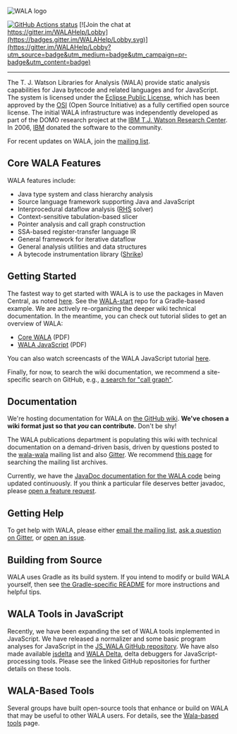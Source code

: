 ![WALA logo](https://wala.github.io/logos/WALA-banner.png)

[![GitHub Actions
status](https://github.com/wala/WALA/workflows/Continuous%20integration/badge.svg)](https://github.com/wala/WALA/actions?query=workflow%3A%22Continuous+integration%22)
[![Join the chat at
https://gitter.im/WALAHelp/Lobby](https://badges.gitter.im/WALAHelp/Lobby.svg)](https://gitter.im/WALAHelp/Lobby?utm_source=badge&utm_medium=badge&utm_campaign=pr-badge&utm_content=badge)

-------------------------

The T. J. Watson Libraries for Analysis (WALA) provide static analysis
capabilities for Java bytecode and related languages and for
JavaScript. The system is licensed under the [Eclipse Public
License](http://www.eclipse.org/legal/epl-v10.html), which has been
approved by the [OSI](http://www.opensource.org/) (Open Source
Initiative) as a fully certified open source license. The initial WALA
infrastructure was independently developed as part of the DOMO
research project at the [IBM T.J. Watson Research
Center](http://www.research.ibm.com/). In 2006,
[IBM](http://www.ibm.com/us/) donated the software to the community.

For recent updates on WALA, join the [mailing list](http://sourceforge.net/p/wala/mailman/).

## Core WALA Features

WALA features include:

* Java type system and class hierarchy analysis
* Source language framework supporting Java and JavaScript
* Interprocedural dataflow analysis
  ([RHS](http://www.cs.wisc.edu/~reps/#popl95) solver)
* Context-sensitive tabulation-based slicer
* Pointer analysis and call graph construction
* SSA-based register-transfer language IR
* General framework for iterative dataflow
* General analysis utilities and data structures
* A bytecode instrumentation library ([Shrike](https://github.com/wala/WALA/wiki/Shrike))

## Getting Started

The fastest way to get started with WALA is to use the packages in
Maven Central, as noted
[here](https://github.com/wala/WALA/wiki/Getting-Started#quick-start-using-maven-central-packages).
See the [WALA-start](https://github.com/wala/WALA-start) repo for a
Gradle-based example.  We are actively re-organizing the deeper wiki
technical documentation.  In the meantime, you can check out tutorial
slides to get an overview of WALA:

* [Core WALA](https://wala.github.io/tutorials/PLDI_WALA_Tutorial.pdf) (PDF)
* [WALA
  JavaScript](https://wala.github.io/tutorials/WALAJavaScriptTutorial.pdf)
  (PDF)

You can also watch screencasts of the WALA JavaScript tutorial [here](https://www.youtube.com/user/WALALibraries/videos).

Finally, for now, to search the wiki documentation, we recommend a
site-specific search on GitHub, e.g., [a search for "call
graph"](https://github.com/wala/WALA/search?q=call+graph&type=wikis).

## Documentation

We're hosting documentation for WALA on [the GitHub
wiki](https://github.com/wala/WALA/wiki).  **We've chosen a wiki
format just so that _you_ can contribute.** Don't be shy!

The WALA publications department is populating this wiki with
technical documentation on a demand-driven basis, driven by questions
posted to the [wala-wala](http://sourceforge.net/p/wala/mailman/)
mailing list and also [Gitter](https://gitter.im/WALAHelp/Lobby). We
recommend [this
page](https://groups.google.com/forum/#!forum/wala-sourceforge-net)
for searching the mailing list archives.

Currently, we have the [JavaDoc documentation for the WALA
code](https://wala.github.io/javadoc) being updated continuously. If
you think a particular file deserves better javadoc, please [open a
feature request](https://github.com/wala/WALA/issues).

## Getting Help

To get help with WALA, please either [email the mailing
list](http://sourceforge.net/p/wala/mailman/), [ask a question on
Gitter](https://gitter.im/WALAHelp/Lobby), or [open an
issue](https://github.com/wala/WALA/issues).

## Building from Source

WALA uses Gradle as its build system.  If you intend to modify or
build WALA yourself, then see [the Gradle-specific
README](README-Gradle.md) for more instructions and helpful tips.

## WALA Tools in JavaScript

Recently, we have been expanding the set of WALA tools implemented in
JavaScript. We have released a normalizer and some basic program
analyses for JavaScript in the [JS_WALA GitHub
repository](https://github.com/wala/JS_WALA). We have also made
available [jsdelta](https://github.com/wala/jsdelta) and [WALA
Delta](https://github.com/wala/WALADelta), delta debuggers for
JavaScript-processing tools. Please see the linked GitHub repositories
for further details on these tools.

## WALA-Based Tools

Several groups have built open-source tools that enhance or build on
WALA that may be useful to other WALA users. For details, see the
[Wala-based tools](https://github.com/wala/WALA/wiki/WALA-Based-Tools)
page.
